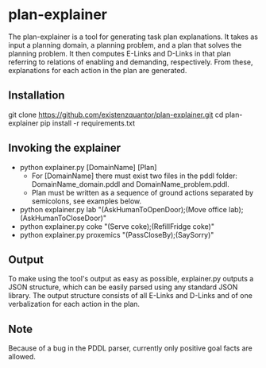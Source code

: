 # plan-explainer

The plan-explainer is a tool for generating task plan explanations. It takes as input a planning domain, a planning problem, and a plan that solves the planning problem. It then computes E-Links and D-Links in that plan referring to relations of enabling and demanding, respectively. From these, explanations for each action in the plan are generated.

## Installation

git clone https://github.com/existenzquantor/plan-explainer.git
cd plan-explainer
pip install -r requirements.txt

## Invoking the explainer

* python explainer.py [DomainName] [Plan]
    * For [DomainName] there must exist two files in the pddl folder: DomainName_domain.pddl and DomainName_problem.pddl. 
    * Plan must be written as a sequence of ground actions separated by semicolons, see examples below.
* python explainer.py lab "(AskHumanToOpenDoor);(Move office lab);(AskHumanToCloseDoor)"
* python explainer.py coke "(Serve coke);(RefillFridge coke)" 
* python explainer.py proxemics "(PassCloseBy);(SaySorry)" 

## Output

To make using the tool's output as easy as possible, explainer.py outputs a JSON structure, which can be easily parsed using any standard JSON library. The output structure consists of all E-Links and D-Links and of one verbalization for each action in the plan.

## Note
Because of a bug in the PDDL parser, currently only positive goal facts are allowed.
